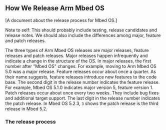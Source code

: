 ## How We Release Arm Mbed OS

[A document about the release process for Mbed OS.]

Note to self: This should probably include testing, release candidates and release notes. We should also include the differences among major, feature and patch releases.

The three types of Arm Mbed OS releases are major releases, feature releases and patch releases. Major releases happen infrequently and indicate a change in the structure of the OS. In major releases, the first number after "Mbed OS" changes. For example, moving to Arm Mbed OS 5.0 was a major release. Feature releases occur about once a quarter. As their name suggests, feature releases introduce new features to the code base. The second digit in the release number indicates the feature release. For example, Mbed OS 5.1.0 indicates major version 5, feature version 1. Patch releases occur about once every two weeks. They include bug fixes and additional target support. The last digit in the release number indicates the patch release. In Mbed OS 5.2.3, `3` shows the patch release is the third release in Mbed 5.2.

### The release process

